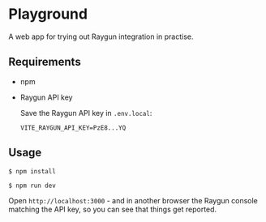 # Playground

A web app for trying out Raygun integration in practise.

## Requirements

- npm
- Raygun API key

  Save the Raygun API key in `.env.local`:

  ```
  VITE_RAYGUN_API_KEY=PzE8...YQ
  ```


## Usage

```
$ npm install
```

```
$ npm run dev
```

Open `http://localhost:3000` - and in another browser the Raygun console matching the API key, so you can see that things get reported.

